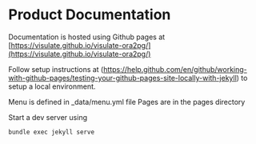 # Product Documentation

Documentation is hosted using Github pages at [https://visulate.github.io/visulate-ora2pg/](https://visulate.github.io/visulate-ora2pg/)

Follow setup instructions at (https://help.github.com/en/github/working-with-github-pages/testing-your-github-pages-site-locally-with-jekyll) to setup a local environment.

Menu is defined in _data/menu.yml file
Pages are in the pages directory

Start a dev server using
```
bundle exec jekyll serve
```
